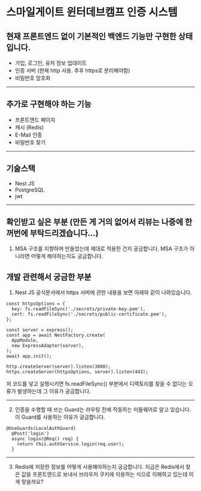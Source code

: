 스마일게이트 윈터데브캠프 인증 시스템
==================================

현재 프론트엔드 없이 기본적인 백엔드 기능만 구현한 상태입니다.
-------------------------
* 가입, 로그인, 유저 정보 업데이트
* 인증 서버 (현재 http 사용. 추후 https로 분리해야함)
* 비밀번호 암호화
***
추가로 구현해야 하는 기능
-----------------
* 프론트엔드 페이지
* 캐시 (Redis)
* E-Mail 인증
* 비밀번호 찾기
***

기술스택
--------
* Nest JS
* PostgreSQL
* jwt
***

확인받고 싶은 부분 (만든 게 거의 없어서 리뷰는 나중에 한꺼번에 부탁드리겠습니다...)
-----------------
1. MSA 구조를 지향하며 만들었는데 제대로 적용한 건지 궁금합니다. MSA 구조가 아니라면 어떻게 해야하는지도 궁금합니다.

개발 관련해서 궁금한 부분
-------------------------
1. Nest JS 공식문서에서 https 서버에 관한 내용을 보면 아래와 같이 나와있습니다.
```
const httpsOptions = {
  key: fs.readFileSync('./secrets/private-key.pem'),
  cert: fs.readFileSync('./secrets/public-certificate.pem'),
};

const server = express();
const app = await NestFactory.create(
  AppModule,
  new ExpressAdapter(server),
);
await app.init();

http.createServer(server).listen(3000);
https.createServer(httpsOptions, server).listen(443);
```
저 코드를 넣고 실행시키면 fs.readFileSync() 부분에서 디렉토리를 찾을 수 없다는 오류가 발생하는데 그 이유가 궁금합니다.
***
2. 인증을 수행할 때 쓰는 Guard는 라우팅 전에 작동하는 미들웨어로 알고 있습니다. 이 Guard를 사용하는 이유가 궁금합니다.
```
@UseGuards(LocalAuthGuard)
  @Post('login')
  async login(@Req() req) {
    return this.authService.login(req.user);
  }
```
***
3. Redis에 저장한 정보를 어떻게 사용해야하는지 궁금합니다. 
   지금은 Redis에서 찾은 값을 프론트엔드로 보내서 브라우저 쿠키에 이용하는 식으로 이해하고 있는데 이게 맞을까요?
